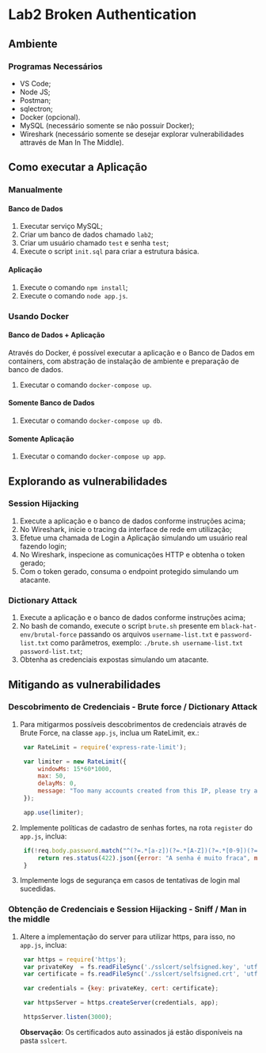 # Lab2 Broken Authentication

## Ambiente

### Programas Necessários

* VS Code;
* Node JS;
* Postman;
* sqlectron;
* Docker (opcional).
* MySQL (necessário somente se não possuir Docker);
* Wireshark (necessário somente se desejar explorar vulnerabilidades attravés de Man In The Middle).

## Como executar a Aplicação

### Manualmente

#### Banco de Dados

1. Executar serviço MySQL;
2. Criar um banco de dados chamado `lab2`;
3. Criar um usuário chamado `test` e senha `test`;
4. Execute o script `init.sql` para criar a estrutura básica.

#### Aplicação

1. Execute o comando `npm install`;
2. Execute o comando `node app.js`.

### Usando Docker

#### Banco de Dados + Aplicação

Através do Docker, é possível executar a aplicação e o Banco de Dados em containers, com abstração de instalação de ambiente e preparação de banco de dados.

1. Executar o comando `docker-compose up`.

#### Somente Banco de Dados
1. Executar o comando `docker-compose up db`.

#### Somente Aplicação
1. Executar o comando `docker-compose up app`.

## Explorando as vulnerabilidades

### Session Hijacking

1. Execute a aplicação e o banco de dados conforme instruções acima;
2. No Wireshark, inicie o tracing da interface de rede em utilização;
3. Efetue uma chamada de Login a Aplicação simulando um usuário real fazendo login;
4. No Wireshark, inspecione as comunicações HTTP e obtenha o token gerado;
5. Com o token gerado, consuma o endpoint protegido simulando um atacante.

### Dictionary Attack

1. Execute a aplicação e o banco de dados conforme instruções acima;
2. No bash de comando, execute o script `brute.sh` presente em `black-hat-env/brutal-force` passando os arquivos `username-list.txt` e `password-list.txt` como parâmetros, exemplo: `./brute.sh username-list.txt password-list.txt`;
3. Obtenha as credenciais expostas simulando um atacante. 

## Mitigando as vulnerabilidades

### Descobrimento de Credenciais - Brute force / Dictionary Attack

1. Para mitigarmos possíveis descobrimentos de credenciais através de Brute Force, na classe `app.js`, inclua um RateLimit, ex.:
   ```javascript
    var RateLimit = require('express-rate-limit');

    var limiter = new RateLimit({
        windowMs: 15*60*1000,
        max: 50,
        delayMs: 0,
        message: "Too many accounts created from this IP, please try again after an hour"
    });

    app.use(limiter);
   ```
2. Implemente políticas de cadastro de senhas fortes, na rota `register` do `app.js`, inclua:
   ```javascript
    if(!req.body.password.match("^(?=.*[a-z])(?=.*[A-Z])(?=.*[0-9])(?=.*[!@#\$%\^&\*])(?=.{10,})")){
        return res.status(422).json({error: "A senha é muito fraca", message: "Deve conter ao menos 10 caracteres entre maiúsculas, minúsculas, numéricos e caracteres especiais"});
    }
   ```
3. Implemente logs de segurança em casos de tentativas de login mal sucedidas.

### Obtenção de Credenciais e Session Hijacking - Sniff / Man in the middle

1. Altere a implementação do server para utilizar https, para isso, no `app.js`, inclua:
   ```javascript
    var https = require('https');
    var privateKey  = fs.readFileSync('./sslcert/selfsigned.key', 'utf8');
    var certificate = fs.readFileSync('./sslcert/selfsigned.crt', 'utf8');

    var credentials = {key: privateKey, cert: certificate};

    var httpsServer = https.createServer(credentials, app);

    httpsServer.listen(3000);
   ```
   **Observação**: Os certificados auto assinados já estão disponíveis na pasta `sslcert`.

